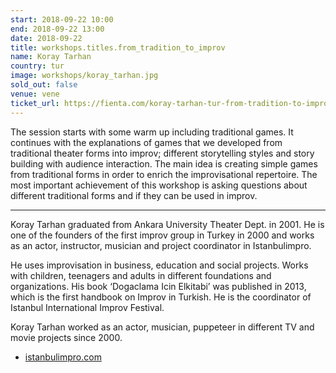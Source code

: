 ```yaml
---
start: 2018-09-22 10:00
end: 2018-09-22 13:00
date: 2018-09-22
title: workshops.titles.from_tradition_to_improv
name: Koray Tarhan
country: tur
image: workshops/koray_tarhan.jpg
sold_out: false
venue: vene
ticket_url: https://fienta.com/koray-tarhan-tur-from-tradition-to-improv
---
```


The session starts with some warm up including traditional games. It continues with the explanations of games
that we developed from traditional theater forms into improv; different storytelling styles and story building
with audience interaction. The main idea is creating simple games from traditional forms in order to enrich the
improvisational repertoire. The most important achievement of this workshop is asking questions about different
traditional forms and if they can be used in improv.

---

Koray Tarhan graduated from Ankara University Theater Dept. in 2001. He is one of the founders of the first improv
group in Turkey in 2000 and works as an actor, instructor, musician and project coordinator in Istanbulimpro.

He uses improvisation in business, education and social projects. Works with children, teenagers and adults in different
foundations and organizations. His book ‘Dogaclama Icin Elkitabi’ was published in 2013, which is the first handbook
on Improv in Turkish. He is the coordinator of Istanbul International Improv Festival.

Koray Tarhan worked as an actor, musician, puppeteer in different TV and movie projects since 2000.

- [istanbulimpro.com](http://www.istanbulimpro.com)
